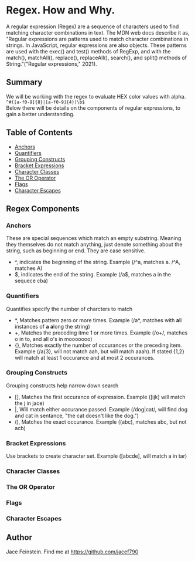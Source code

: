 # Regex. How and Why.

A regular expression (Regex) are a sequence of characters used to find matching character combinations in text. The MDN web docs describe it as, "Regular expressions are patterns used to match character combinations in strings. In JavaScript, regular expressions are also objects. These patterns are used with the exec() and test() methods of RegExp, and with the match(), matchAll(), replace(), replaceAll(), search(), and split() methods of String."("Regular expressions," 2021).

## Summary

We will be working with the regex to evaluate HEX color values with alpha. <br>
`^#([a-f0-9]{8}|[a-f0-9]{4})\b$`<br>
Below there will be details on the components of regular expressions, to gain a better understanding. 

## Table of Contents

- [Anchors](#anchors)
- [Quantifiers](#quantifiers)
- [Grouping Constructs](#grouping-constructs)
- [Bracket Expressions](#bracket-expressions)
- [Character Classes](#character-classes)
- [The OR Operator](#the-or-operator)
- [Flags](#flags)
- [Character Escapes](#character-escapes)

## Regex Components

### Anchors
These are special sequences which match an empty substring. Meaning they themselves do not match anything, just denote something about the string, such as beginning or end. They are case sensitive.
<ul>
    <li>^, indicates the beginning of the string. Example (/^a, matches a. /^A, matches A)</li>
    <li>$, indicates the end of the string. Example (/a$, matches a in the sequece cba)</li>
</ul>

### Quantifiers
Quantifies specify the number of charcters to match
<ul>
    <li>*, Matches pattern zero or more times. Example (/a*, matches with <strong>a</strong>ll instances of <strong>a</strong> <strong>a</strong>long the string) </li>
    <li>+, Matches the preceding itme 1 or more times. Example (/o+/, matches o in to, and all o's in mooooooo)</li>
    <li>{}, Matches exactly the number of occurances or the preceding item. Example (/a{3}, will not match aah, but will match aaah). If stated {1,2} will match at least 1 occurance and at most 2 occurances.</li>
</ul>

### Grouping Constructs
Grouping constructs help narrow down search
<ul>
    <li>[], Matches the first occurance of expression. Example ([ijk] will match the j in jace)</li>
    <li>|, Will match either occurance passed. Example (/dog|cat/, will find dog and cat in sentance, "the cat doesn't like the dog.")</li>
    <li>(), Matches the exact occurance. Example ((abc), matches abc, but not acb)
</ul>

### Bracket Expressions
Use brackets to create character set. Example ([abcde], will match a in tar)

### Character Classes

### The OR Operator

### Flags

### Character Escapes

## Author

Jace Feinstein. Find me at https://github.com/jacef790
